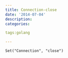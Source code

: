 ```yaml
---
title: Connection-close
date: '2014-07-04'
description:
categories:

tags:golang

---
```


	Set("Connection", "close") 

